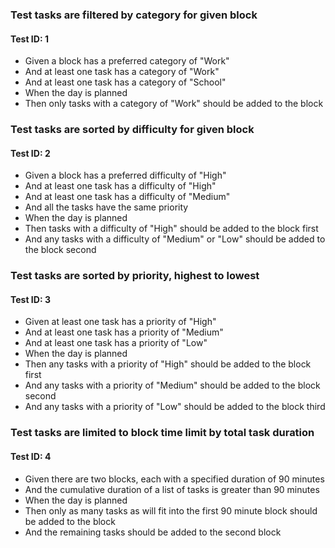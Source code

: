### Test tasks are filtered by category for given block
#### Test ID: 1
* Given a block has a preferred category of "Work"
* And at least one task has a category of "Work"
* And at least one task has a category of "School"
* When the day is planned
* Then only tasks with a category of "Work" should be added to the block
### Test tasks are sorted by difficulty for given block
#### Test ID: 2
* Given a block has a preferred difficulty of "High"
* And at least one task has a difficulty of "High"
* And at least one task has a difficulty of "Medium"
* And all the tasks have the same priority
* When the day is planned
* Then  tasks with a difficulty of "High" should be added to the block first
* And any tasks with a difficulty of "Medium" or "Low" should be added to the block second
### Test tasks are sorted by priority, highest to lowest
#### Test ID: 3
* Given at least one task has a priority of "High"
* And at least one task has a priority of "Medium"
* And at least one task has a priority of "Low"
* When the day is planned
* Then any tasks with a priority of "High" should be added to the block first
* And any tasks with a priority of "Medium" should be added to the block second
* And any tasks with a priority of "Low" should be added to the block third
### Test tasks are limited to block time limit by total task duration
#### Test ID: 4
* Given there are two blocks, each with a specified duration of 90 minutes
* And the cumulative duration of a list of tasks is greater than 90 minutes
* When the day is planned
* Then only as many tasks as will fit into the first 90 minute block should be added to the block
* And the remaining tasks should be added to the second block
